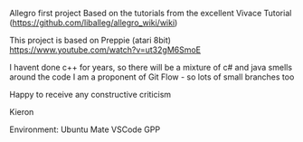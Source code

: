 Allegro first project
Based on the tutorials from the excellent Vivace Tutorial (https://github.com/liballeg/allegro_wiki/wiki)


This project is based on Preppie (atari 8bit)
https://www.youtube.com/watch?v=ut32gM6SmoE

I havent done c++ for years, so there will be a mixture of c# and java smells around the code
I am a proponent of Git Flow - so lots of small branches too

Happy to receive any constructive criticism

Kieron

Environment:
Ubuntu Mate
VSCode
GPP

